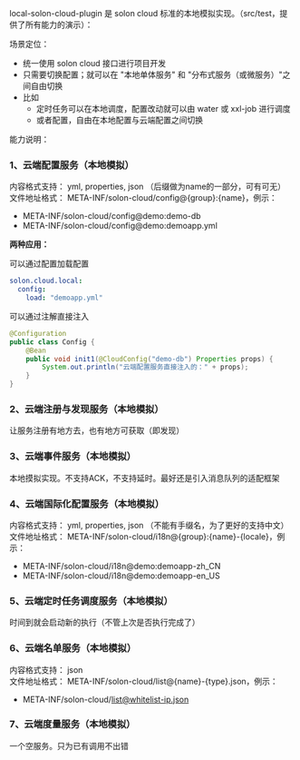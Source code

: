 local-solon-cloud-plugin 是 solon cloud 标准的本地模拟实现。（src/test，提供了所有能力的演示）：

场景定位：
* 统一使用 solon cloud 接口进行项目开发
* 只需要切换配置；就可以在 "本地单体服务" 和 "分布式服务（或微服务）"之间自由切换
* 比如
  * 定时任务可以在本地调度，配置改动就可以由 water 或 xxl-job 进行调度
  * 或者配置，自由在本地配置与云端配置之间切换

能力说明：

### 1、云端配置服务（本地模拟）

内容格式支持： yml, properties, json （后缀做为name的一部分，可有可无）<br/>
文件地址格式： META-INF/solon-cloud/config@{group}:{name}，例示：

* META-INF/solon-cloud/config@demo:demo-db
* META-INF/solon-cloud/config@demo:demoapp.yml


**两种应用：**

可以通过配置加载配置
```yaml
solon.cloud.local:
  config:
    load: "demoapp.yml"
```
可以通过注解直接注入
```java
@Configuration
public class Config {
    @Bean
    public void init1(@CloudConfig("demo-db") Properties props) {
        System.out.println("云端配置服务直接注入的：" + props);
    }
}
```

### 2、云端注册与发现服务（本地模拟）

让服务注册有地方去，也有地方可获取（即发现）

### 3、云端事件服务（本地模拟）

本地摸拟实现。不支持ACK，不支持延时。最好还是引入消息队列的适配框架

### 4、云端国际化配置服务（本地模拟）

内容格式支持： yml, properties, json （不能有手缀名，为了更好的支持中文）<br/>
文件地址格式： META-INF/solon-cloud/i18n@{group}:{name}-{locale}，例示：

* META-INF/solon-cloud/i18n@demo:demoapp-zh_CN
* META-INF/solon-cloud/i18n@demo:demoapp-en_US


### 5、云端定时任务调度服务（本地模拟）

时间到就会启动新的执行（不管上次是否执行完成了）


### 6、云端名单服务（本地模拟）

内容格式支持： json <br/>
文件地址格式： META-INF/solon-cloud/list@{name}-{type}.json，例示：

* META-INF/solon-cloud/list@whitelist-ip.json


### 7、云端度量服务（本地模拟）

一个空服务。只为已有调用不出错